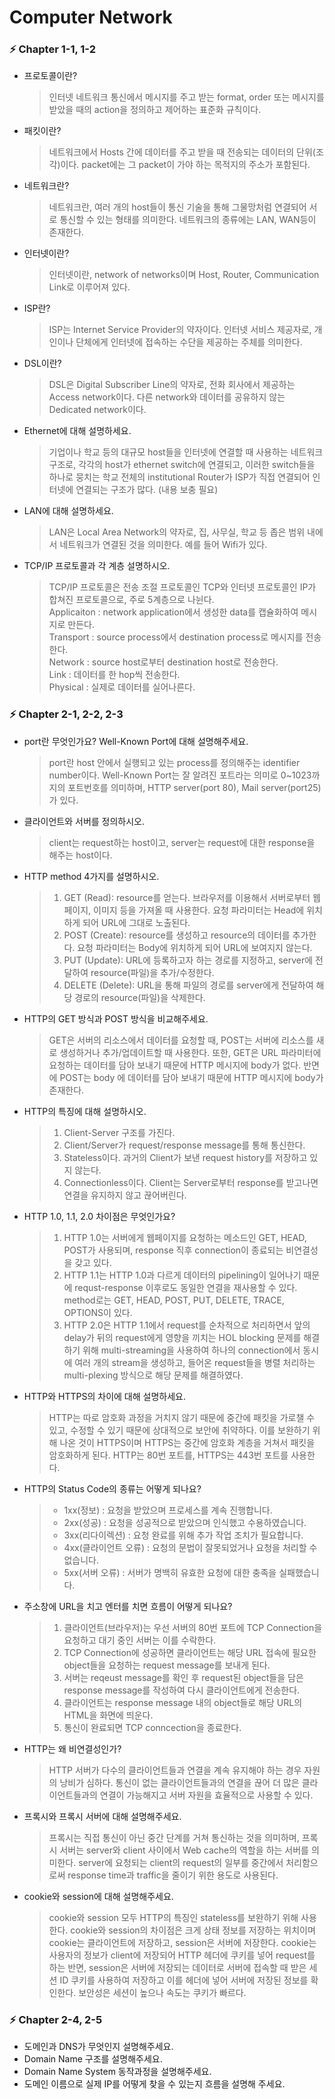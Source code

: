 # Computer Network

### ⚡️ Chapter 1-1, 1-2

- 프로토콜이란?
    > 인터넷 네트워크 통신에서 메시지를 주고 받는 format, order 또는 메시지를 받았을 때의 action을 정의하고 제어하는 표준화 규칙이다.

- 패킷이란?
    > 네트워크에서 Hosts 간에 데이터를 주고 받을 때 전송되는 데이터의 단위(조각)이다. packet에는 그 packet이 가야 하는 목적지의 주소가 포함된다.

- 네트워크란? 
    > 네트워크란, 여러 개의 host들이 통신 기술을 통해 그물망처럼 연결되어 서로 통신할 수 있는 형태를 의미한다. 네트워크의 종류에는 LAN, WAN등이 존재한다.

- 인터넷이란?
    > 인터넷이란, network of networks이며 Host, Router, Communication Link로 이루어져 있다.

- ISP란?
    > ISP는 Internet Service Provider의 약자이다. 인터넷 서비스 제공자로, 개인이나 단체에게 인터넷에 접속하는 수단을 제공하는 주체를 의미한다.

- DSL이란?
    > DSL은 Digital Subscriber Line의 약자로, 전화 회사에서 제공하는 Access network이다. 다른 network와 데이터를 공유하지 않는 Dedicated network이다.

- Ethernet에 대해 설명하세요.
    > 기업이나 학교 등의 대규모 host들을 인터넷에 연결할 때 사용하는 네트워크 구조로, 각각의 host가 ethernet switch에 연결되고, 이러한 switch들을 하나로 뭉치는 학교 전체의 institutional Router가 ISP가 직접 연결되어 인터넷에 연결되는 구조가 많다. (내용 보충 필요)

- LAN에 대해 설명하세요.
    > LAN은 Local Area Network의 약자로, 집, 사무실, 학교 등 좁은 범위 내에서 네트워크가 연결된 것을 의미한다. 예를 들어 Wifi가 있다.

- TCP/IP 프로토콜과 각 계층 설명하시오.
    > TCP/IP 프로토콜은 전송 조절 프로토콜인 TCP와 인터넷 프로토콜인 IP가 합쳐진 프로토콜으로, 주로 5계층으로 나뉜다.  
Applicaiton : network application에서 생성한 data를 캡슐화하여 메시지로 만든다.  
Transport : source process에서 destination process로 메시지를 전송한다.  
Network : source host로부터 destination host로 전송한다.  
Link : 데이터를 한 hop씩 전송한다.  
Physical : 실제로 데이터를 실어나른다.  

### ⚡️ Chapter 2-1, 2-2, 2-3

- port란 무엇인가요? Well-Known Port에 대해 설명해주세요.  
    > port란 host 안에서 실행되고 있는 process를 정의해주는 identifier number이다. Well-Known Port는 잘 알려진 포트라는 의미로 0~1023까지의 포트번호를 의미하며, HTTP server(port 80), Mail server(port25)가 있다.  
    
- 클라이언트와 서버를 정의하시오.
    > client는 request하는 host이고, server는 request에 대한 response을 해주는 host이다. 
    
- HTTP method 4가지를 설명하시오.  
    > 1) GET (Read): resource를 얻는다. 브라우저를 이용해서 서버로부터 웹 페이지, 이미지 등을 가져올 때 사용한다. 요청 파라미터는 Head에 위치하게 되어 URL에 그대로 노출된다.  
    > 2) POST (Create): resource를 생성하고 resource의 데이터를 추가한다. 요청 파라미터는 Body에 위치하게 되어 URL에 보여지지 않는다.  
    > 3) PUT (Update): URL에 등록하고자 하는 경로를 지정하고, server에 전달하여 resource(파일)을 추가/수정한다.  
    > 4) DELETE (Delete): URL을 통해 파일의 경로를 server에게 전달하여 해당 경로의 resource(파일)을 삭제한다.  
    
- HTTP의 GET 방식과 POST 방식을 비교해주세요.  
    > GET은 서버의 리소스에서 데이터를 요청할 때, POST는 서버에 리소스를 새로 생성하거나 추가/업데이트할 때 사용한다. 또한, GET은 URL 파라미터에 요청하는 데이터를 담아 보내기 때문에 HTTP 메시지에 body가 없다. 반면에 POST는 body 에 데이터를 담아 보내기 때문에 HTTP 메시지에 body가 존재한다.
    
- HTTP의 특징에 대해 설명하시오.  
    > 1) Client-Server 구조를 가진다.  
    > 2) Client/Server가 request/response message를 통해 통신한다.  
    > 3) Stateless이다. 과거의 Client가 보낸 request history를 저장하고 있지 않는다.  
    > 4) Connectionless이다. Client는 Server로부터 response를 받고나면 연결을 유지하지 않고 끊어버린다.  
    
- HTTP 1.0, 1.1, 2.0 차이점은 무엇인가요?  
    > 1) HTTP 1.0는 서버에게 웹페이지를 요청하는 메소드인 GET, HEAD, POST가 사용되며, response 직후 connection이 종료되는 비연결성을 갖고 있다.  
    > 2) HTTP 1.1는 HTTP 1.0과 다르게 데이터의 pipelining이 일어나기 때문에 requst-response 이후로도 동일한 연결을 재사용할 수 있다. method로는 GET, HEAD, POST, PUT, DELETE, TRACE, OPTIONS이 있다.  
    > 3) HTTP 2.0은 HTTP 1.1에서 request를 순차적으로 처리하면서 앞의 delay가 뒤의 request에게 영향을 끼치는 HOL blocking 문제를 해결하기 위해 multi-streaming을 사용하여 하나의 connection에서 동시에 여러 개의 stream을 생성하고, 들어온 request들을 병렬 처리하는 multi-plexing 방식으로 해당 문제를 해결하였다.

- HTTP와 HTTPS의 차이에 대해 설명하세요.  
    > HTTP는 따로 암호화 과정을 거치지 않기 때문에 중간에 패킷을 가로챌 수 있고, 수정할 수 있기 때문에 상대적으로 보안에 취약하다. 이를 보완하기 위해 나온 것이 HTTPS이며 HTTPS는 중간에 암호화 계층을 거쳐서 패킷을 암호화하게 된다. HTTP는 80번 포트를, HTTPS는 443번 포트를 사용한다.
    
- HTTP의 Status Code의 종류는 어떻게 되나요?  
  > - 1xx(정보) : 요청을 받았으며 프로세스를 계속 진행합니다.   
  > - 2xx(성공) : 요청을 성공적으로 받았으며 인식했고 수용하였습니다.  
  > - 3xx(리다이렉션) : 요청 완료를 위해 추가 작업 조치가 필요합니다.  
  > - 4xx(클라이언트 오류) : 요청의 문법이 잘못되었거나 요청을 처리할 수 없습니다.  
  > - 5xx(서버 오류) : 서버가 명백히 유효한 요청에 대한 충족을 실패했습니다.   
    
- 주소창에 URL을 치고 엔터를 치면 흐름이 어떻게 되나요?  
    > 1) 클라이언트(브라우저)는 우선 서버의 80번 포트에 TCP Connection을 요청하고 대기 중인 서버는 이를 수락한다.
    > 2) TCP Connection에 성공하면 클라이언트는 해당 URL 접속에 필요한 object들을 요청하는 request message를 보내게 된다.
    > 3) 서버는 reqeust message를 확인 후 request된 object들을 담은 response message를 작성하여 다시 클라이언트에게 전송한다.
    > 4) 클라이언트는 response message 내의 object들로 해당 URL의 HTML을 화면에 띄운다.
    > 5) 통신이 완료되면 TCP conncection을 종료한다.

- HTTP는 왜 비연결성인가?  
    > HTTP 서버가 다수의 클라이언트들과 연결을 계속 유지해야 하는 경우 자원의 낭비가 심하다. 통신이 없는 클라이언트들과의 연결을 끊어 더 많은 클라이언트들과의 연결이 가능해지고 서버 자원을 효율적으로 사용할 수 있다.
    
- 프록시와 프록시 서버에 대해 설명해주세요.  
    > 프록시는 직접 통신이 아닌 중간 단계를 거쳐 통신하는 것을 의미하며, 프록시 서버는 server와 client 사이에서 Web cache의 역할을 하는 서버를 의미한다. server에 요청되는 client의 request의 일부를 중간에서 처리함으로써 response time과 traffic을 줄이기 위한 용도로 사용된다.

- cookie와 session에 대해 설명해주세요.  
    > cookie와 session 모두 HTTP의 특징인 stateless를 보완하기 위해 사용한다. cookie와 session의 차이점은 크게 상태 정보를 저장하는 위치이며 cookie는 클라이언트에 저장하고, session은 서버에 저장한다. cookie는 사용자의 정보가 client에 저장되어 HTTP 헤더에 쿠키를 넣어 request를 하는 반면, session은 서버에 저장되는 데이터로 서버에 접속할 때 받은 세션 ID 쿠키를 사용하여 저장하고 이를 헤더에 넣어 서버에 저장된 정보를 확인한다. 보안성은 세션이 높으나 속도는 쿠키가 빠르다.

### ⚡️ Chapter 2-4, 2-5

- 도메인과 DNS가 무엇인지 설명해주세요.  
- Domain Name 구조를 설명해주세요.  
- Domain Name System 동작과정을 설명해주세요.  
- 도메인 이름으로 실제 IP를 어떻게 찾을 수 있는지 흐름을 설명해 주세요.  
